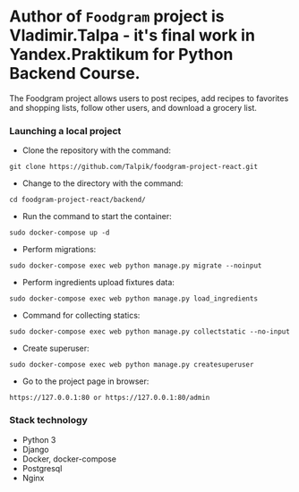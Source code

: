 # Author of `Foodgram` project is Vladimir.Talpa - it's final work in Yandex.Praktikum for Python Backend Course.
The Foodgram project allows users to post recipes, add recipes to favorites
and shopping lists, follow other users, and download a grocery list.

### Launching a local project
- Clone the repository with the command:
```
git clone https://github.com/Talpik/foodgram-project-react.git
```
- Change to the directory with the command:
```
cd foodgram-project-react/backend/
``` 
- Run the command to start the container:
```
sudo docker-compose up -d
``` 
- Perform migrations:
```
sudo docker-compose exec web python manage.py migrate --noinput
```
- Perform ingredients upload fixtures data:
```
sudo docker-compose exec web python manage.py load_ingredients

```
- Command for collecting statics:
```
sudo docker-compose exec web python manage.py collectstatic --no-input
```
- Create superuser:
```
sudo docker-compose exec web python manage.py createsuperuser
```
- Go to the project page in browser:
```
https://127.0.0.1:80 or https://127.0.0.1:80/admin
```
### Stack technology
- Python 3
- Django
- Docker, docker-compose
- Postgresql
- Nginx

